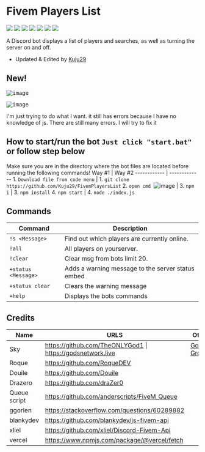 # Fivem Players List
[![](https://img.shields.io/github/forks/Kuju29/FivemPlayersList?label=Fork&style=social)](https://github.com/Kuju29/FivemPlayersList/fork)
[![](https://img.shields.io/badge/discord.js-v12.5.3-brightgreen)](https://github.com/Kuju29/FivemPlayersList/)
[![](https://img.shields.io/node/v/bot)](https://github.com/Kuju29/FivemPlayersList/)
[![](https://img.shields.io/maintenance/yes/2022)](https://github.com/Kuju29/FivemPlayersList/)
[![](https://img.shields.io/github/issues/Kuju29/FivemPlayersList)](https://github.com/Kuju29/FivemPlayersList/)
[![](https://img.shields.io/github/languages/count/Kuju29/FivemPlayersList)](https://github.com/Kuju29/FivemPlayersList/)
[![](https://img.shields.io/github/languages/top/Kuju29/FivemPlayersList)](https://github.com/Kuju29/FivemPlayersList/)

A Discord bot displays a list of players and searches, as well as turning the server on and off.
- Updated & Edited by [Kuju29](https://github.com/Kuju29)

## New! 
<kbd> ![image](https://user-images.githubusercontent.com/22098092/165664830-ef78dc7d-aa21-432f-877d-0c1784a0783c.png)
  
  
<kbd> ![image](https://user-images.githubusercontent.com/22098092/168040857-db1c03a3-ff5b-4529-9977-49951d66c313.png)

 
I'm just trying to do what I want. it still has errors because I have no knowledge of js.
There are still many errors. I will try to fix it

## How to start/run the bot `Just click "start.bat"` or follow step below
Make sure you are in the directory where the bot files are located before running the following commands!
Way #1 | Way #2
------------ | -------------
1\. `Download file from code menu` | 1\. `git clone https://github.com/Kuju29/FivemPlayersList`
2\. `open cmd `![image](https://user-images.githubusercontent.com/22098092/165669382-26958438-b58a-4bb7-90a9-bd7ce55f7210.png) |
3\. `npm i` | 3\. `npm install`
4\. `npm start` | 4\. `node ./index.js`

## Commands
Command | Description 
------------ | -------------
`!s <Message>` | Find out which players are currently online.
`!all` | All players on yourserver.
`!clear` | Clear msg from bots limit 20.
`+status <Message>` | Adds a warning message to the server status embed
`+status clear` | Clears the warning message
`+help` | Displays the bots commands
    
## Credits
Name | URLS | Other
------------ | ------------- | -------------
Sky | https://github.com/TheONLYGod1 \| https://godsnetwork.live | [God's Groove](https://top.gg/bot/515645834684006400)
Roque | https://github.com/RoqueDEV | 
Douile | https://github.com/Douile | 
Drazero | https://github.com/draZer0 | 
Queue script | https://github.com/anderscripts/FiveM_Queue | 
ggorlen | https://stackoverflow.com/questions/60289882 |
blankydev | https://github.com/blankydev/js-fivem-api |
xliel | https://github.com/xliel/Discord-Fivem-Api |
vercel | https://www.npmjs.com/package/@vercel/fetch |
